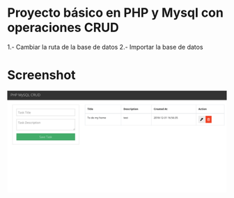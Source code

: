 # Proyecto básico en PHP y Mysql con operaciones CRUD
1.- Cambiar la ruta de la base de datos
2.- Importar la base de datos

# Screenshot
![](docs/screenshot.png)

